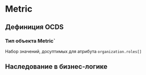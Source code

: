 # Metric
## Дефиниция OCDS
[](/schema/definitions/Metric/Organization.schema.json)
### Тип объекта Metric`
Набор значений, досуптимых для атрибута `organization.roles[]`
[](/schema/definitions/codelists/partyRoles.csv)
## Наследование в бизнес-логике
